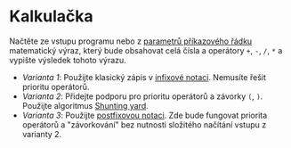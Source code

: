 # Kalkulačka
Načtěte ze vstupu programu nebo z [parametrů příkazového řádku](../ruzne/funkce_main.md) matematický
výraz, který bude obsahovat celá čísla a operátory `+`, `-`, `/`, `*` a vypište výsledek tohoto
výrazu.

- *Varianta 1*: Použijte klasický zápis v [infixové notaci](https://cs.wikipedia.org/wiki/Infixov%C3%A1_notace).
  Nemusíte řešit prioritu operátorů.
- *Varianta 2*: Přidejte podporu pro prioritu operátorů a závorky `(`, `)`. Použijte algoritmus
  [Shunting yard](https://cs.wikipedia.org/wiki/Algoritmus_shunting-yard).
- *Varianta 3*: Použijte [postfixovou notaci](https://cs.wikipedia.org/wiki/Postfixov%C3%A1_notace).
  Zde bude fungovat priorita operátorů a "závorkování" bez nutnosti složitého načítání vstupu z
  varianty 2.
